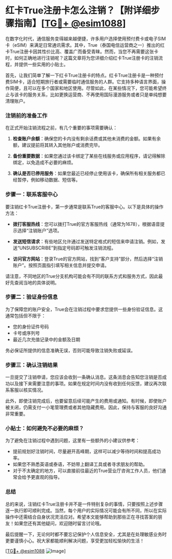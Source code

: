 # 红卡True注册卡怎么注销？【附详细步骤指南】[[TG💪+ @esim1088](https://t.me/s/esim1088)]

在数字化时代，通信服务变得越来越便捷，许多用户选择使用预付费卡或电子SIM卡（eSIM）来满足日常通讯需求。其中，True（泰国电信运营商之一）推出的红卡True注册卡因其性价比高、覆盖广而备受青睐。然而，当您不再需要这张卡时，如何正确地进行注销呢？这篇文章将为您详细介绍红卡True注册卡的注销流程，并提供一些实用的小贴士。

首先，让我们简单了解一下红卡True注册卡的特点。红卡True注册卡是一种预付费SIM卡，适合短期旅行者或需要临时通信服务的人群。它支持多种语言界面，操作简便，且可以在多个国家和地区使用。尽管如此，在某些情况下，您可能希望终止与该卡的服务关系，比如更换运营商、不再使用国际漫游服务或者只是单纯想要清理账户。

### 注销前的准备工作

在正式开始注销流程之前，有几个重要的事项需要确认：

1. **检查账户余额**：确保您的卡内没有剩余话费或其他未消费的金额。如果有余额，建议提前将其转入其他账户或消费完毕。
   
2. **备份重要数据**：如果您通过该卡绑定了某些在线服务或应用程序，请记得解除绑定，以免造成不必要的麻烦。

3. **确认是否已停用服务**：如果您最近已经停止使用该卡，确保所有相关服务都已经暂停，例如移动数据、短信等。

### 步骤一：联系客服中心

要注销红卡True注册卡，第一步通常是联系True的客服中心。以下是具体的操作方法：

- **拨打客服热线**：您可以拨打True的官方客服热线（通常为1678），根据语音提示选择“注销账户”选项。
  
- **发送短信请求**：有些地区允许通过发送特定格式的短信来申请注销。例如，发送“UNSUBSCRIBE”到指定号码即可触发注销流程。

- **访问官方网站**：登录True的官方网站，找到“客户支持”部分，然后选择“注销账户”。按照页面指引填写相关信息并提交申请。

请注意，不同地区的True分支机构可能会有不同的联系方式和服务方式，因此最好先查阅当地的具体说明。

### 步骤二：验证身份信息

为了保障您的账户安全，True会在注销过程中要求您提供一些身份验证信息。这通常包括但不限于：

- 您的身份证件号码
- 卡号或序列号
- 最近几次充值记录中的金额及日期

务必保证所提供的信息准确无误，否则可能导致注销失败或延误。

### 步骤三：确认注销结果

一旦提交了注销申请，您应该会收到一条确认消息。这条消息会告知您注销是否成功以及接下来需要注意的事项。如果在规定时间内没有收到任何反馈，建议再次联系客服以核实情况。

此外，即使注销完成后，也要留意后续可能产生的费用或通知。有时候，即使账户被关闭，仍需支付一小笔管理费或者其他隐藏费用。因此，保持与客服的良好沟通非常重要。

### 小贴士：如何避免不必要的麻烦？

为了避免在注销过程中遇到问题，这里有一些额外的小建议供参考：

- 提前规划好注销时间，尽量避开高峰期，这样可以减少等待时间和提高成功率。
- 如果您不熟悉英语或泰语，不妨带上翻译工具或者寻求朋友的帮助。
- 对于不太确定的地方，可以直接前往最近的True营业厅咨询工作人员，他们通常会给予更直观的指导。

### 总结

总的来说，注销红卡True注册卡并不是一件特别复杂的事情，只要按照上述步骤逐一执行即可顺利完成。当然，每个用户的实际情况可能会有所不同，所以在实际操作中还需结合自身状况灵活应对。希望本文能够帮助到那些正在寻找答案的朋友！如果您还有其他疑问，欢迎随时留言讨论哦。

最后提醒一下，无论何时都不要忘记保护个人信息安全，尤其是在处理敏感业务时更要谨慎小心。祝大家都能顺利解决问题，享受更加轻松愉快的生活！

[[TG💪+ @esim1088](https://t.me/s/esim1088) ![Image](https://i.postimg.cc/4NQfJmqS/Snipaste-2025-05-13-00-14-12.png)]